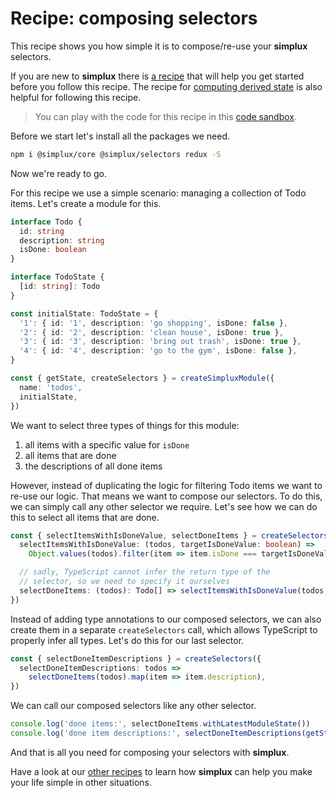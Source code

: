 # Recipe: composing selectors

This recipe shows you how simple it is to compose/re-use your **simplux** selectors.

If you are new to **simplux** there is [a recipe](../../basics/getting-started#readme) that will help you get started before you follow this recipe. The recipe for [computing derived state](../../basics/computing-derived-state#readme) is also helpful for following this recipe.

> You can play with the code for this recipe in this [code sandbox](https://codesandbox.io/s/github/MrWolfZ/simplux/tree/master/recipes/advanced/composing-selectors).

Before we start let's install all the packages we need.

```sh
npm i @simplux/core @simplux/selectors redux -S
```

Now we're ready to go.

For this recipe we use a simple scenario: managing a collection of Todo items. Let's create a module for this.

```ts
interface Todo {
  id: string
  description: string
  isDone: boolean
}

interface TodoState {
  [id: string]: Todo
}

const initialState: TodoState = {
  '1': { id: '1', description: 'go shopping', isDone: false },
  '2': { id: '2', description: 'clean house', isDone: true },
  '3': { id: '3', description: 'bring out trash', isDone: true },
  '4': { id: '4', description: 'go to the gym', isDone: false },
}

const { getState, createSelectors } = createSimpluxModule({
  name: 'todos',
  initialState,
})
```

We want to select three types of things for this module:

1. all items with a specific value for `isDone`
2. all items that are done
3. the descriptions of all done items

However, instead of duplicating the logic for filtering Todo items we want to re-use our logic. That means we want to compose our selectors. To do this, we can simply call any other selector we require. Let's see how we can do this to select all items that are done.

```ts
const { selectItemsWithIsDoneValue, selectDoneItems } = createSelectors({
  selectItemsWithIsDoneValue: (todos, targetIsDoneValue: boolean) =>
    Object.values(todos).filter(item => item.isDone === targetIsDoneValue),

  // sadly, TypeScript cannot infer the return type of the
  // selector, so we need to specify it ourselves
  selectDoneItems: (todos): Todo[] => selectItemsWithIsDoneValue(todos, true),
})
```

Instead of adding type annotations to our composed selectors, we can also create them in a separate `createSelectors` call, which allows TypeScript to properly infer all types. Let's do this for our last selector.

```ts
const { selectDoneItemDescriptions } = createSelectors({
  selectDoneItemDescriptions: todos =>
    selectDoneItems(todos).map(item => item.description),
})
```

We can call our composed selectors like any other selector.

```ts
console.log('done items:', selectDoneItems.withLatestModuleState())
console.log('done item descriptions:', selectDoneItemDescriptions(getState()))
```

And that is all you need for composing your selectors with **simplux**.

Have a look at our [other recipes](../../../../..#recipes) to learn how **simplux** can help you make your life simple in other situations.
